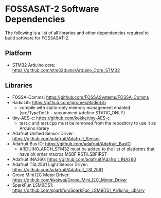 # FOSSASAT-2 Software Dependencies
The following is a list of all libraries and other dependencies required to build software for FOSSASAT-2.

## Platform
* STM32 Arduino core: https://github.com/stm32duino/Arduino_Core_STM32

## Libraries
* FOSSA-Comms: https://github.com/FOSSASystems/FOSSA-Comms
* RadioLib: https://github.com/jgromes/RadioLib
  * compile with static-only memory management enabled (src/TypeDef.h - uncomment #define STATIC_ONLY)
* tiny-AES-c: https://github.com/kokke/tiny-AES-c
  * test.c and test.cpp must be removed from the repository to use it as Arduino library
* Adafruit Unified Sensor Driver: https://github.com/adafruit/Adafruit_Sensor
* Adafruit Bus IO: https://github.com/adafruit/Adafruit_BusIO
  * ARDUINO_ARCH_STM32 must be added to the list of platforms that have bit order macros MSBFIRST/LSBFIRST
* Adafruit INA260: https://github.com/adafruit/Adafruit_INA260
* Adafruit TSL2561 Light Sensor Driver: https://github.com/adafruit/Adafruit_TSL2561
* Grove Mini I2C Motor Driver: https://github.com/kkoiwai/Grove_Mini_I2C_Motor_Driver
* SparkFun LSM9DS1: https://github.com/sparkfun/SparkFun_LSM9DS1_Arduino_Library
